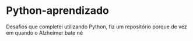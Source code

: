 # Python-aprendizado
 Desafios que completei utilizando Python, fiz um repositório porque de vez em quando o Alzheimer bate né
